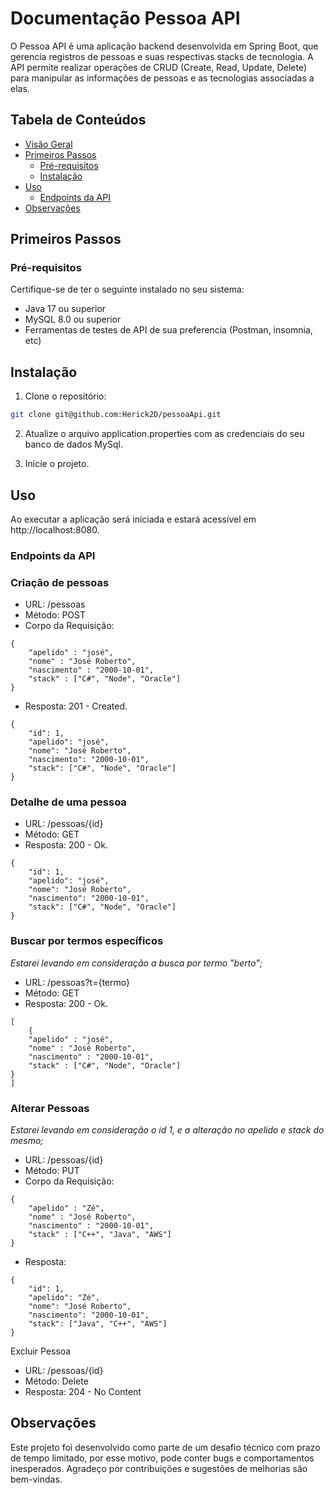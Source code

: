 # Documentação Pessoa API

O Pessoa API é uma aplicação backend desenvolvida em Spring Boot, que gerencia registros de pessoas e suas respectivas stacks de tecnologia. A API permite realizar operações de CRUD (Create, Read, Update, Delete) para manipular as informações de pessoas e as tecnologias associadas a elas.

## Tabela de Conteúdos

- [Visão Geral](#)
- [Primeiros Passos](#primeiros-passos)
    - [Pré-requisitos](#pré-requisitos)
    - [Instalação](#instalação)
- [Uso](#uso)
    - [Endpoints da API](#endpoints-da-api)
- [Observações](#observações)

## Primeiros Passos

### Pré-requisitos

Certifique-se de ter o seguinte instalado no seu sistema:

- Java 17 ou superior
- MySQL 8.0 ou superior
- Ferramentas de testes de API de sua preferencia (Postman, insomnia, etc)

## Instalação

1. Clone o repositório:

```bash
git clone git@github.com:Herick2D/pessoaApi.git
```

2. Atualize o arquivo application.properties com as credenciais do seu banco de dados MySql.

3. Inicie o projeto.

## Uso

Ao executar a aplicação será iniciada e estará acessível em http://localhost:8080.

### Endpoints da API

### Criação de pessoas

- URL: /pessoas
- Método: POST
- Corpo da Requisição:

```
{
    "apelido" : "josé",
    "nome" : "José Roberto",
    "nascimento" : "2000-10-01",
    "stack" : ["C#", "Node", "Oracle"]
}
```

- Resposta: 201 - Created.

```
{
    "id": 1,
    "apelido": "josé",
    "nome": "José Roberto",
    "nascimento": "2000-10-01",
    "stack": ["C#", "Node", "Oracle"]
}
```


### Detalhe de uma pessoa

- URL: /pessoas/{id}
- Método: GET
- Resposta: 200 - Ok.

```
{
    "id": 1,
    "apelido": "josé",
    "nome": "José Roberto",
    "nascimento": "2000-10-01",
    "stack": ["C#", "Node", "Oracle"]
}
```

### Buscar por termos específicos
_Estarei levando em consideração a busca por termo "berto";_

- URL: /pessoas?t={termo}
- Método: GET
- Resposta: 200 - Ok.

```
[
    {
    "apelido" : "josé",
    "nome" : "José Roberto",
    "nascimento" : "2000-10-01",
    "stack" : ["C#", "Node", "Oracle"]
}
]
```

### Alterar Pessoas
_Estarei levando em consideração o id 1, e a alteração no apelido e stack do mesmo;_

- URL: /pessoas/{id}
- Método: PUT
- Corpo da Requisição:

```
{
    "apelido" : "Zé",
    "nome" : "José Roberto",
    "nascimento" : "2000-10-01",
    "stack" : ["C++", "Java", "AWS"]
}
```

- Resposta:

```
{
    "id": 1,
    "apelido": "Zé",
    "nome": "José Roberto",
    "nascimento": "2000-10-01",
    "stack": ["Java", "C++", "AWS"]
}
```

Excluir Pessoa

- URL:  /pessoas/{id}
- Método: Delete
- Resposta: 204 - No Content

## Observações
Este projeto foi desenvolvido como parte de um desafio técnico com prazo de tempo limitado, por esse motivo, pode conter bugs e comportamentos inesperados. Agradeço por contribuições e sugestões de melhorias são bem-vindas.